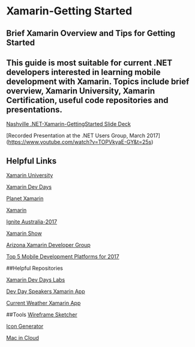 # Xamarin-Getting Started

## Brief Xamarin Overview and Tips for Getting Started 

## This guide is most suitable for current .NET developers interested in learning mobile development with Xamarin. Topics include brief overview, Xamarin University, Xamarin Certification, useful code repositories and presentations. 

[Nashville .NET-Xamarin-GettingStarted Slide Deck](https://docs.google.com/presentation/d/1iz26tSjvx5pR6Jg5pVy3ItZ39gYVELDR6WL0KDpVqBk/edit?usp=sharing)

[Recorded Presentation at the .NET Users Group, March 2017]
(https://www.youtube.com/watch?v=TOPVkyaE-GY&t=25s)

## Helpful Links
[Xamarin University](https://www.xamarin.com/university)

[Xamarin Dev Days](https://www.xamarin.com/dev-days)

[Planet Xamarin](https://www.planetxamarin.com/)

[Xamarin](https://blog.xamarin.com/)

[Ignite Australia-2017](https://channel9.msdn.com/Events/Ignite/Australia-2017/NET326)

[Xamarin Show](https://channel9.msdn.com/Shows/XamarinShow)

[Arizona Xamarin Developer Group](http://www.azdevelop.net/azdevelop/)

[Top 5 Mobile Development Platforms for 2017](https://dzone.com/articles/top-5-cross-platform-mobile-app-development-tools-1?fromrel=true)

##Helpful Repositories

[Xamarin Dev Days Labs](https://github.com/xamarin/dev-days-labs)

[Dev Day Speakers Xamarin App](https://github.com/dtinsley333/Xamarin-DevDaysSpeakersDemo)

[Current Weather Xamarin App](https://github.com/dtinsley333/XamarinWeatherApp)

##Tools
[Wireframe Sketcher](http://wireframesketcher.com)

[Icon Generator](http://icon.angrymarmot.org/index.html)

[Mac in Cloud](http://www.macincloud.com/)
